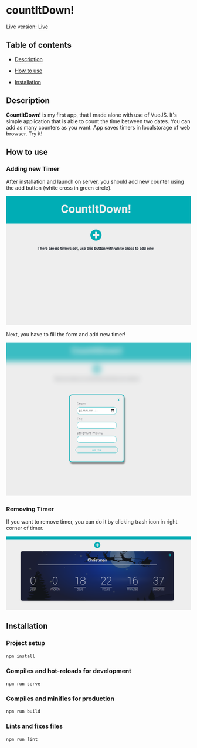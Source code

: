 # countItDown!
Live version: [Live](https://michalosik.github.io/countdowner/)
## Table of contents

* [Description](#description)

* [How to use](#how-to-use) 

* [Installation](#installation)

## Description


**CountItDown!** is my first app, that I made alone with use of VueJS. It's simple application that is able to count the time between two dates. You can add as many counters as you want. App saves timers in localstorage of web browser. Try it!


## How to use

### Adding new Timer

After installation and launch on server, you should add new counter using the add button (white cross in green circle).

![How to Add](./readmeImg/add.png)


Next, you have to fill the form and add new timer!

![Form](./readmeImg/form.png)

### Removing Timer

If you want to remove timer, you can do it by clicking trash icon in right corner of timer.

![Remove](./readmeImg/timer.png)
## Installation

### Project setup

```
npm install
```

### Compiles and hot-reloads for development

```
npm run serve
```

### Compiles and minifies for production

```
npm run build
```

### Lints and fixes files

```
npm run lint
```


